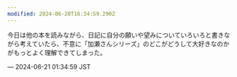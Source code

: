 ```yaml
---
modified: 2024-06-20T16:34:59.290Z
---
```


<p>今日は他の本を読みながら、日記に自分の願いや望みについていろいろと書きながら考えていたら、不意に「加瀬さんシリーズ」のどこがどうして大好きなのかがもっとよく理解できてしまった。</p>

&mdash; 2024-06-21 01:34:59 JST

<!-- Original URL: https://mastodon.social/@sakuramochi0/112649915550305860-->
